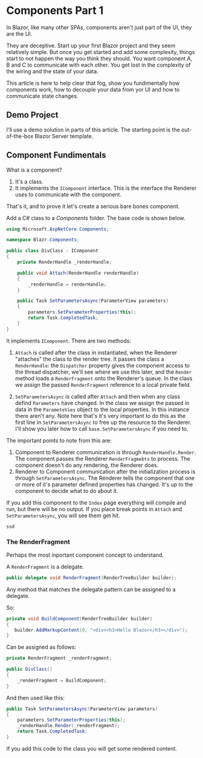 # Components Part 1

In Blazor, like many other SPAs, components aren't just part of the UI, they are the UI.

They are deceptive. Start up your first Blazor project and they seem relatively simple.  But once you get started and add some complexity, things start to not happen the way you think they should.  You want component A, B and C to communicate with each other.  You get lost in the complexity of the wiring and the state of your data.

This article is here to help clear that fog, show you fundimentally how components work, how to decouple your data from yor UI and how to communicate state changes.

## Demo Project

I'll use a demo solution in parts of this article.  The starting point is the out-of-the-box Blazor Server template.

## Component Fundimentals

What is a component?

1. It's a class.
2. It implements the `IComponent` interface.  This is the interface the Renderer uses to communicate with the component.

That's it, and to prove it let's create a serious bare bones component.

Add a C# class to a *Components* folder.  The base code is shown below.

```csharp
using Microsoft.AspNetCore.Components;

namespace Blazr.Components;

public class DivClass : IComponent
{
    private RenderHandle _renderHandle;

    public void Attach(RenderHandle renderHandle)
    {
        _renderHandle = renderHandle;
    }

    public Task SetParametersAsync(ParameterView parameters)
    {
        parameters.SetParameterProperties(this);
        return Task.CompletedTask;
    }
}
```

It implements `IComponent`.  There are two methods:

1. `Attach` is called after the class in instantiated, when the Renderer "attaches" the class to the render tree.  It passes the class a `RenderHandle`: the `Dispatcher` property gives the component access to the thread dispatcher, we'll see where we use this later, and the `Render` method loads a `RenderFragment` onto the Renderer's queue.  In the class we assign the passed `RenderFragment` reference to a local private field.

2. `SetParametersAsync` is called after `Attach` and then when any class defind `Parameters` have changed.  In the class we assign the passed in data in the `ParameteVies` object to the local properties.  In this instance there aren't any.  Note here that's it's very important to do this as the first line in `SetParametersAsync` to free up the resource to the Renderer.  I'll show you later how to call `base.SetParametersAsync` if you need to.

The important points to note from this are:

1. Component to Renderer communication is through `RenderHandle.Render`.  The component passes the Renderer `RenderFragmebts` to process.  The component doesn't do any rendering, the Renderer does.
2. Renderer to Component communication after the initialization process is through `SetParametersAsync`.  The Renderer tells the component that one or more of it's parameter defined properties has changed.  It's up to the component to decide what to do about it.

If you add this component to the `Index` page everything will compile and run, but there will be no output.  If you place break points in `Attach` and `SetParametersAsync`, you will see them get hit.

```
ssd
```


### The RenderFragment

Perhaps the most inportant component concept to understand.

A `RenderFragment` is a delegate.

```csharp
public delegate void RenderFragment(RenderTreeBuilder builder);
```

Any method that matches the delegate pattern can be assigned to a delegate.

So:

```csharp
private void BuildComponent(RenderTreeBuilder builder)
{
   builder.AddMarkupContent(0, "<div><h3>Hello Blazor</h3></div>");
}
```

Can be assigned as follows:

```csharp
private RenderFragment _renderFragment;

public DivClass()
{
    _renderFragment = BuildComponent;
}
``` 

And then used like this:

```csharp
public Task SetParametersAsync(ParameterView parameters)
{
    parameters.SetParameterProperties(this);
    _renderHandle.Render(_renderFragment);
    return Task.CompletedTask;
}
```

If you add this code to the class you will get some rendered content.

